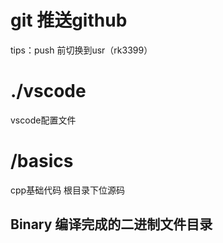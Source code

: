 # git 推送github
tips：push 前切换到usr（rk3399）
# ./vscode
vscode配置文件
# /basics
cpp基础代码 根目录下位源码
## Binary 编译完成的二进制文件目录